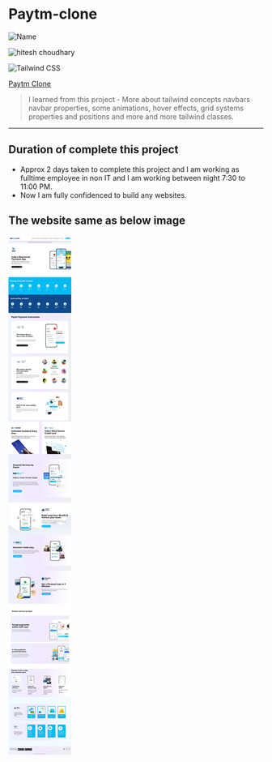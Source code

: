 # Paytm-clone

![Name](https://img.shields.io/badge/Name-VINOD%20KUMAR%20M-green)

![hitesh choudhary](https://img.shields.io/badge/Hitesh--Choudhary-Full--stack--JS--bootcamp-red)

![Tailwind CSS](https://img.shields.io/badge/Tailwind-CSS-orange)

[Paytm Clone](https://vinod-paytm.netlify.app/)

>  I learned from this project
    -   More about tailwind concepts navbars navbar properties, some animations, hover effects, grid systems properties and positions and more and more tailwind classes.
---

## Duration of complete this project

-   Approx 2 days taken to complete this project and I am working as fulltime employee in non IT and I am working between night 7:30 to 11:00 PM.
-   Now I am fully confidenced to build any websites.

## **The website same as below image**

![](./screenshots/desktop.jpeg)


